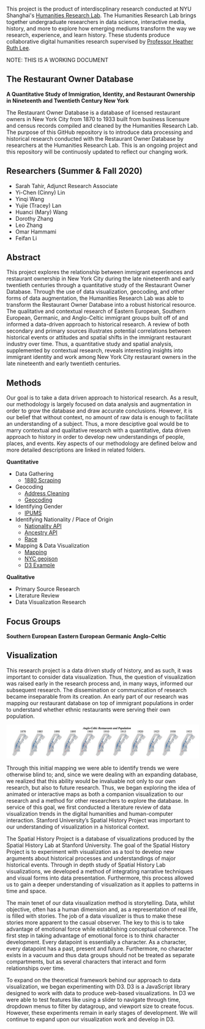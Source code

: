 
This project is the product of interdiscplinary research conducted at NYU Shanghai's [Humanities Research Lab](https://www.historybeyond.com/). The Humanities Research Lab brings together undergraduate researchers in data science, interactive media, history, and more to explore how emerging mediums transform the way we research, experience, and learn history. These students produce collaborative digital humanities research supervised by [Professor Heather Ruth Lee](https://www.heatherruthlee.com/).

NOTE: THIS IS A WORKING DOCUMENT

## The Restaurant Owner Database
**A Quantitative Study of Immigration, Identity, and Restaurant Ownership in Nineteenth and Twentieth Century New York**

The Restaurant Owner Database is a database of licensed restaurant owners in New York City from 1870 to 1933 built from business licensure and census records compiled and cleaned by the Humanities Research Lab. The purpose of this GitHub repository is to introduce data processing and historical research conducted with the Restaurant Owner Database by researchers at the Humanities Research Lab. This is an ongoing project and this repository will be continuosly updated to reflect our changing work.

## Researchers (Summer & Fall 2020)

- Sarah Tahir, Adjunct Research Associate
- Yi-Chen (Cinny) Lin
- Yinqi Wang
- Yujie (Tracey) Lan
- Huanci (Mary) Wang
- Dorothy Zhang
- Leo Zhang
- Omar Hammami
- Feifan Li

## Abstract

This project explores the relationship between immigrant experiences and restaurant ownership in New York City during the late nineteenth and early twentieth centuries through a quantitative study of the Restaurant Owner Database. Through the use of data visualization, geocoding, and other forms of data augmentation, the Humanities Research Lab was able to transform the Restaurant Owner Database into a robust historical resource. The qualitative and contextual research of Eastern European, Southern European, Germanic, and Anglo-Celtic immigrant groups built off of and informed a data-driven approach to historical research. A review of both secondary and primary sources illustrates potential correlations between historical events or attitudes and spatial shifts in the immigrant restaurant industry over time. Thus, a quantitative study and spatial analysis, supplemented by contextual research, reveals interesting insights into immigrant identity and work among New York City restaurant owners in the late nineteenth and early twentieth centuries.

## Methods

Our goal is to take a data driven approach to historical research. As a result, our methodology is largely focused on data analysis and augmentation in order to grow the database and draw accurate conclusions. However, it is our belief that without context, no amount of raw data is enough to facilitate an understanding of a subject. Thus, a more desciptive goal would be to marry contextual and qualitative research with a quantitative, data driven approach to history in order to develop new understandings of people, places, and events. Key aspects of our methodology are defined below and more detailed descriptions are linked in related folders.

**Quantitative**
- Data Gathering
    - [1880 Scraping](https://github.com/saraaahh63/NYCRestaurantData/tree/master/scraping_files_1880)
- Geocoding
    - [Address Cleaning](https://github.com/saraaahh63/NYCRestaurantData/tree/master/address_cleaning)
    - [Geocoding](https://github.com/saraaahh63/NYCRestaurantData/tree/master/geocode)
- Identifying Gender
    - [IPUMS](https://github.com/saraaahh63/NYCRestaurantData/tree/master/ipums)
- Identifying Nationality / Place of Origin
    - [Nationality API](https://github.com/saraaahh63/NYCRestaurantData/tree/master/nationalityAPI_1913)
    - [Ancestry API](https://github.com/saraaahh63/NYCRestaurantData/tree/master/api_ancestry)
    - [Race](https://github.com/saraaahh63/NYCRestaurantData/tree/master/race)
- Mapping & Data Visualization
    - [Mapping](https://github.com/saraaahh63/NYCRestaurantData/tree/master/googlemap)
    - [NYC geojson](https://github.com/saraaahh63/NYCRestaurantData/tree/master/nyc-geojson)
    - [D3 Example](https://github.com/saraaahh63/NYCRestaurantData/tree/master/nyc_d3_example)

**Qualitative**
- Primary Source Research
- Literature Review
- Data Visualization Research

## Focus Groups

**Southern European**
**Eastern European**
**Germanic**
**Anglo-Celtic**

## Visualization

This research project is a data driven study of history, and as such, it was important to consider data visualization. Thus, the question of visualization was raised early in the research process and, in many ways, informed our subsequent research. The dissemination or communication of research became inseparable from its creation. An early part of our research was mapping our restaurant database on top of immigrant populations in order to understand whether ethnic restaurants were serving their own population.

![Image of Anglo-Celtic Mapping](https://github.com/saraaahh63/NYCRestaurantData/blob/master/Screen%20Shot%202020-12-29%20at%2011.11.25%20PM.png)
    
Through this initial mapping we were able to identify trends we were otherwise blind to; and, since we were dealing with an expanding database, we realized that this ability would be invaluable not only to our own research, but also to future research. Thus, we began exploring the idea of animated or interactive maps as both a companion visualization to our research and a method for other researchers to explore the database. In service of this goal, we first conducted a literature review of data visualization trends in the digital humanities and human-computer interaction. Stanford University’s Spatial History Project was important to our understanding of visualization in a historical context.

The Spatial History Project is a database of visualizations produced by the Spatial History Lab at Stanford University. The goal of the Spatial History Project is to experiment with visualization as a tool to develop new arguments about historical processes and understandings of major historical events. Through in depth study of Spatial History Lab visualizations, we developed a method of integrating narrative techniques and visual forms into data presentation. Furthermore, this process allowed us to gain a deeper understanding of visualization as it applies to patterns in time and space.

The main tenet of our data visualization method is storytelling. Data, whilst objective, often has a human dimension and, as a representation of real life, is filled with stories. The job of a data visualizer is thus to make these stories more apparent to the casual observer. The key to this is to take advantage of emotional force while establishing conceptual coherence. The first step in taking advantage of emotional force is to think character development. Every datapoint is essentially a character. As a character, every datapoint has a past, present and future. Furthermore, no character exists in a vacuum and thus data groups should not be treated as separate compartments, but as several characters that interact and form relationships over time.

To expand on the theoretical framework behind our approach to data visualization, we began experimenting with D3. D3 is a JavaScript library designed to work with data to produce web-based visualizations. In D3 we were able to test features like using a slider to navigate through time, dropdown menus to filter by datagroup, and viewport size to create focus. However, these experiments remain in early stages of development. We will continue to expand upon our visualization work and develop in D3.
